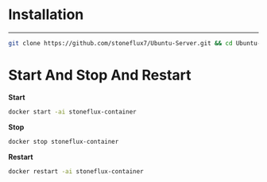 # Installation

****

```bash
git clone https://github.com/stoneflux7/Ubuntu-Server.git && cd Ubuntu-Server && docker build -t stoneflux . && docker run -it --name stoneflux-container stoneflux && docker run -it -p 9000:9000 --name stoneflux-container stoneflux
```

# Start And Stop And Restart

**Start**
```bash
docker start -ai stoneflux-container
```

**Stop**
```bash
docker stop stoneflux-container
```

**Restart**
```bash
docker restart -ai stoneflux-container
```
